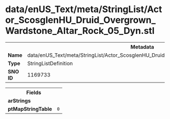 <h1>data/enUS_Text/meta/StringList/Actor_ScosglenHU_Druid_Overgrown_Wardstone_Altar_Rock_05_Dyn.stl</h1><table><tr><th colspan="100%">Metadata</th></tr><tr><td><b>Name</b></td><td>data/enUS_Text/meta/StringList/Actor_ScosglenHU_Druid_Overgrown_Wardstone_Altar_Rock_05_Dyn.stl</td></tr><tr><td><b>Type</b></td><td>StringListDefinition</td></tr><tr><td><b>SNO ID</b></td><td>1169733</td></tr></table>

<table><tr><th colspan="100%">Fields</th></tr><tr><td><b>arStrings</b></td><td></td></tr><tr><td><b>ptMapStringTable</b></td><td><code>0</code></td></tr></table>

